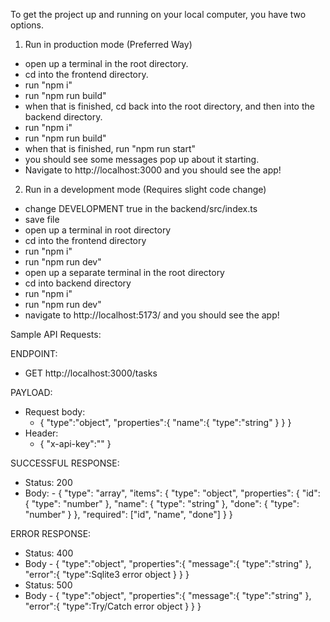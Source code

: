 To get the project up and running on your local computer,
you have two options.

1. Run in production mode (Preferred Way)

-   open up a terminal in the root directory.
-   cd into the frontend directory.
-   run "npm i"
-   run "npm run build"
-   when that is finished, cd back into the root directory,
    and then into the backend directory.
-   run "npm i"
-   run "npm run build"
-   when that is finished, run "npm run start"
-   you should see some messages pop up about it starting.
-   Navigate to http://localhost:3000 and you should see the app!

2. Run in a development mode (Requires slight code change)

-   change DEVELOPMENT true in the backend/src/index.ts
-   save file
-   open up a terminal in root directory
-   cd into the frontend directory
-   run "npm i"
-   run "npm run dev"
-   open up a separate terminal in the root directory
-   cd into backend directory
-   run "npm i"
-   run "npm run dev"
-   navigate to http://localhost:5173/ and you should see the app!

Sample API Requests:

ENDPOINT:

-   GET http://localhost:3000/tasks

PAYLOAD:

-   Request body:
    -   {
        "type":"object",
            "properties":{
                "name":{
                "type":"string"
                }
            }
        }
-   Header:
    -   {
        "x-api-key":"<api key to acccess API>"
        }

SUCCESSFUL RESPONSE:

-   Status: 200
-   Body: - {
    "type": "array",
    "items": {
    "type": "object",
    "properties": {
    "id": {
    "type": "number"
    },
    "name": {
    "type": "string"
    },
    "done": {
    "type": "number"
    }
    },
    "required": ["id", "name", "done"]
    }
    }

ERROR RESPONSE:

-   Status: 400
-   Body - {
    "type":"object",
    "properties":{
    "message":{
    "type":"string"
    },
    "error":{
    "type":Sqlite3 error object
    }
    }
    }
-   Status: 500
-   Body - {
    "type":"object",
    "properties":{
    "message":{
    "type":"string"
    },
    "error":{
    "type":Try/Catch error object
    }
    }
    }
